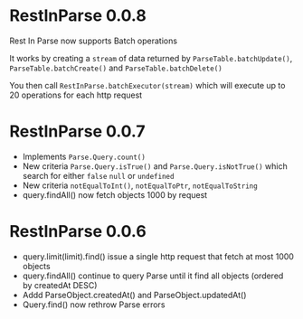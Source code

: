 

RestInParse 0.0.8
===

Rest In Parse now supports Batch operations 

It works by creating a `stream` of data returned by  `ParseTable.batchUpdate()`, `ParseTable.batchCreate()` and `ParseTable.batchDelete()`

You then call `RestInParse.batchExecutor(stream)` which will execute up to 20 operations for each http request


RestInParse 0.0.7
===

- Implements `Parse.Query.count()`
- New criteria `Parse.Query.isTrue()` and `Parse.Query.isNotTrue()` which search for either `false` `null` or `undefined`
- New criteria `notEqualToInt()`, `notEqualToPtr`, `notEqualToString`
- query.findAll() now fetch objects 1000 by request

RestInParse 0.0.6
===

- query.limit(limit).find() issue a single http request that fetch at most 1000 objects
- query.findAll() continue to query Parse until it find all objects (ordered by createdAt DESC)
- Addd ParseObject.createdAt() and ParseObject.updatedAt()
- Query.find() now rethrow Parse errors
